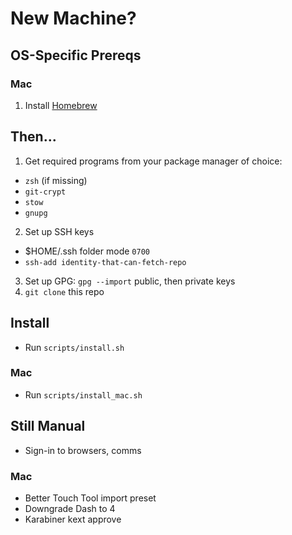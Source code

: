# New Machine?

## OS-Specific Prereqs

### Mac

1. Install [Homebrew](https://brew.sh)

## Then...

1. Get required programs from your package manager of choice:
  * `zsh` (if missing)
  * `git-crypt`
  * `stow`
  * `gnupg`
2. Set up SSH keys
  * $HOME/.ssh folder mode `0700`
  * `ssh-add identity-that-can-fetch-repo`
3. Set up GPG: `gpg --import` public, then private keys
4. `git clone` this repo

## Install
  * Run `scripts/install.sh`

### Mac
  * Run `scripts/install_mac.sh`

## Still Manual

* Sign-in to browsers, comms

### Mac

  * Better Touch Tool import preset
  * Downgrade Dash to 4
  * Karabiner kext approve

